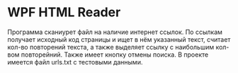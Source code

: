 # WPF HTML Reader
Программа сканиурет файл на наличие интернет ссылок. По ссылкам получает исходный код страницы и ищет в нём указанный текст, считает кол-во повторений текста, а также выделяет ссылку с наибольшим кол-вом повторейний. Также имеет кнопку отмены поиска.
В проекте имеется файл urls.txt с тестовыми данными.
